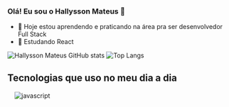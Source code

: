 ### Olá! Eu sou o Hallysson Mateus 👋

- 🔭 Hoje estou aprendendo e praticando na área pra ser desenvolvedor Full Stack
- 🌱 Estudando React

![Hallysson Mateus GitHub stats](https://github-readme-stats.vercel.app/api?username=hallyssonmateus&show_icons=true&theme=algolia)
![Top Langs](https://github-readme-stats.vercel.app/api/top-langs/?username=hallyssonmateus&layout=compact)

##

## Tecnologias que uso no meu dia a dia

<div>
  <img align="center" alt="" src="https://img.shields.io/badge/HTML5-E34F26?style=for-the-badge&logo=html5&logoColor=white"/>
  <img align="center" alt="" src="https://img.shields.io/badge/CSS3-1572B6?style=for-the-badge&logo=css3&logoColor=white"/>
  <img align="center" alt="" src="https://img.shields.io/badge/TypeScript-007ACC?style=for-the-badge&logo=typescript&logoColor=white"/>
  <img align="center" alt="" src="https://img.shields.io/badge/Bootstrap-563D7C?style=for-the-badge&logo=bootstrap&logoColor=white"/>
<img align="center" alt="javascript" src="https://img.shields.io/badge/JavaScript-F7DF1E?style=for-the-badge&logo=javascript&logoColor=black"/>
<img align="center" alt="" src="https://img.shields.io/badge/React-20232A?style=for-the-badge&logo=react&logoColor=61DAFB"/>
<img align="center" alt="" src="https://img.shields.io/badge/Sass-CC6699?style=for-the-badge&logo=sass&logoColor=white"/>
<img align="center" alt="" src="https://img.shields.io/badge/MySQL-00000F?style=for-the-badge&logo=mysql&logoColor=white"/>
<img align="center" alt="" src="https://img.shields.io/badge/GitHub-100000?style=for-the-badge&logo=github&logoColor=white"/>
<img align="center" alt="" src=""/>
</div>


